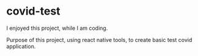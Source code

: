 # covid-test
I enjoyed this project, while I am coding.


Purpose of this project, using react native tools, to create basic test covid application.
